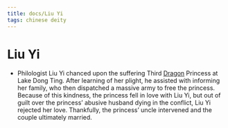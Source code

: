 ```yaml
---
title: docs/Liu Yi
tags: chinese deity
---
```


# Liu Yi 
- Philologist Liu Yi chanced upon the suffering Third [Dragon](Dragon.md.md) Princess at Lake Dong Ting. After learning of her plight, he assisted with informing her family, who then dispatched a massive army to free the princess. Because of this kindness, the princess fell in love with Liu Yi, but out of guilt over the princess’ abusive husband dying in the conflict, Liu Yi rejected her love. Thankfully, the princess’ uncle intervened and the couple ultimately married.